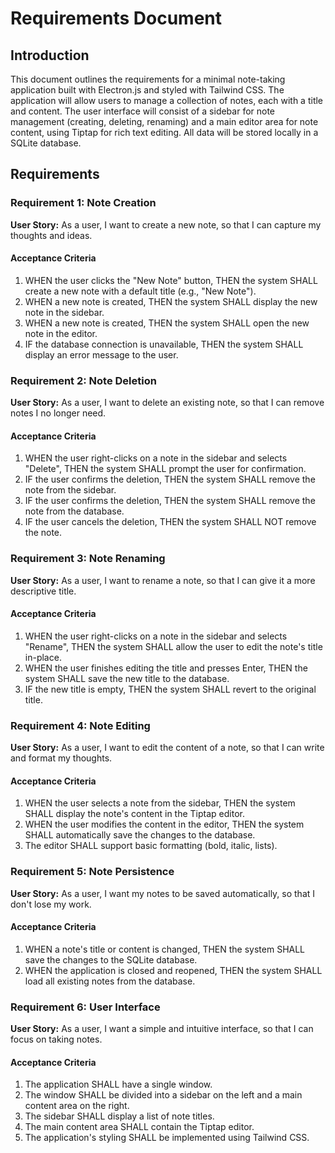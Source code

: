 # Requirements Document

## Introduction

This document outlines the requirements for a minimal note-taking application built with Electron.js and styled with Tailwind CSS. The application will allow users to manage a collection of notes, each with a title and content. The user interface will consist of a sidebar for note management (creating, deleting, renaming) and a main editor area for note content, using Tiptap for rich text editing. All data will be stored locally in a SQLite database.

## Requirements

### Requirement 1: Note Creation

**User Story:** As a user, I want to create a new note, so that I can capture my thoughts and ideas.

#### Acceptance Criteria

1.  WHEN the user clicks the "New Note" button, THEN the system SHALL create a new note with a default title (e.g., "New Note").
2.  WHEN a new note is created, THEN the system SHALL display the new note in the sidebar.
3.  WHEN a new note is created, THEN the system SHALL open the new note in the editor.
4.  IF the database connection is unavailable, THEN the system SHALL display an error message to the user.

### Requirement 2: Note Deletion

**User Story:** As a user, I want to delete an existing note, so that I can remove notes I no longer need.

#### Acceptance Criteria

1.  WHEN the user right-clicks on a note in the sidebar and selects "Delete", THEN the system SHALL prompt the user for confirmation.
2.  IF the user confirms the deletion, THEN the system SHALL remove the note from the sidebar.
3.  IF the user confirms the deletion, THEN the system SHALL remove the note from the database.
4.  IF the user cancels the deletion, THEN the system SHALL NOT remove the note.

### Requirement 3: Note Renaming

**User Story:** As a user, I want to rename a note, so that I can give it a more descriptive title.

#### Acceptance Criteria

1.  WHEN the user right-clicks on a note in the sidebar and selects "Rename", THEN the system SHALL allow the user to edit the note's title in-place.
2.  WHEN the user finishes editing the title and presses Enter, THEN the system SHALL save the new title to the database.
3.  IF the new title is empty, THEN the system SHALL revert to the original title.

### Requirement 4: Note Editing

**User Story:** As a user, I want to edit the content of a note, so that I can write and format my thoughts.

#### Acceptance Criteria

1.  WHEN the user selects a note from the sidebar, THEN the system SHALL display the note's content in the Tiptap editor.
2.  WHEN the user modifies the content in the editor, THEN the system SHALL automatically save the changes to the database.
3.  The editor SHALL support basic formatting (bold, italic, lists).

### Requirement 5: Note Persistence

**User Story:** As a user, I want my notes to be saved automatically, so that I don't lose my work.

#### Acceptance Criteria

1.  WHEN a note's title or content is changed, THEN the system SHALL save the changes to the SQLite database.
2.  WHEN the application is closed and reopened, THEN the system SHALL load all existing notes from the database.

### Requirement 6: User Interface

**User Story:** As a user, I want a simple and intuitive interface, so that I can focus on taking notes.

#### Acceptance Criteria

1.  The application SHALL have a single window.
2.  The window SHALL be divided into a sidebar on the left and a main content area on the right.
3.  The sidebar SHALL display a list of note titles.
4.  The main content area SHALL contain the Tiptap editor.
5.  The application's styling SHALL be implemented using Tailwind CSS.